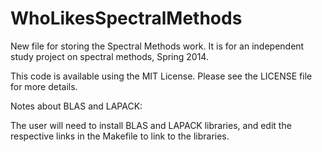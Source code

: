 WhoLikesSpectralMethods
=======================


New file for storing the Spectral Methods work. It is for an
independent study project on spectral methods, Spring 2014.

This code is available using the MIT License. Please see the LICENSE
file for more details.



Notes about BLAS and LAPACK:

The user will need to install BLAS and LAPACK libraries, and edit the
respective links in the Makefile to link to the libraries.
